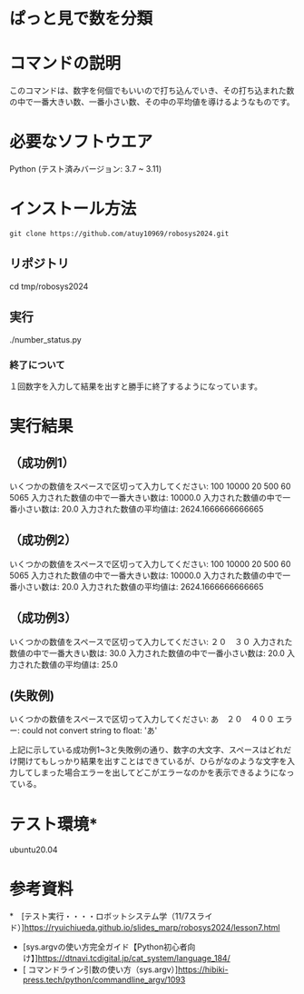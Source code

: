# ぱっと見で数を分類

# コマンドの説明
このコマンドは、数字を何個でもいいので打ち込んでいき、その打ち込まれた数の中で一番大きい数、一番小さい数、その中の平均値を導けるようなものです。

# 必要なソフトウエア
Python
  (テスト済みバージョン: 3.7 ~ 3.11)
  
# インストール方法
~~~
git clone https://github.com/atuy10969/robosys2024.git
~~~
## リポジトリ
cd tmp/robosys2024

## 実行
./number_status.py

### 終了について
１回数字を入力して結果を出すと勝手に終了するようになっています。

# 実行結果

## （成功例1）
いくつかの数値をスペースで区切って入力してください: 100 10000 20 500 60 5065
入力された数値の中で一番大きい数は: 10000.0
入力された数値の中で一番小さい数は: 20.0
入力された数値の平均値は: 2624.1666666666665

## （成功例2）
いくつかの数値をスペースで区切って入力してください: 100 10000 20 500 60         5065
入力された数値の中で一番大きい数は: 10000.0
入力された数値の中で一番小さい数は: 20.0
入力された数値の平均値は: 2624.1666666666665

## （成功例3）
いくつかの数値をスペースで区切って入力してください: ２０　３０
入力された数値の中で一番大きい数は: 30.0
入力された数値の中で一番小さい数は: 20.0
入力された数値の平均値は: 25.0

## (失敗例)
いくつかの数値をスペースで区切って入力してください: あ　２０　４００
エラー: could not convert string to float: 'あ'

上記に示している成功例1~3と失敗例の通り、数字の大文字、スペースはどれだけ開けてもしっかり結果を出すことはできているが、ひらがなのような文字を入力してしまった場合エラーを出してどこがエラーなのかを表示できるようになっている。

# テスト環境*
ubuntu20.04
# 参考資料
*　[テスト実行・・・・ロボットシステム学（11/7スライド）]https://ryuichiueda.github.io/slides_marp/robosys2024/lesson7.html
*  [sys.argvの使い方完全ガイド【Python初心者向け】]https://dtnavi.tcdigital.jp/cat_system/language_184/
*  [ コマンドライン引数の使い方（sys.argv）]https://hibiki-press.tech/python/commandline_argv/1093





